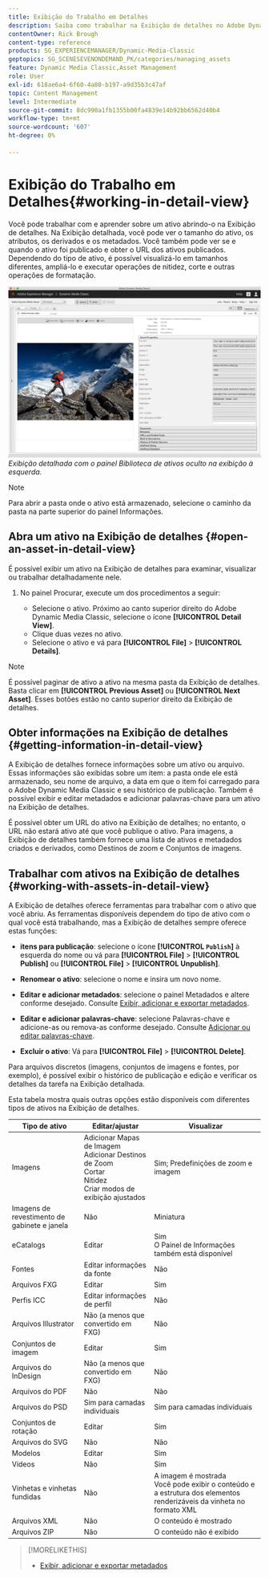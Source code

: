```yaml
---
title: Exibição do Trabalho em Detalhes
description: Saiba como trabalhar na Exibição de detalhes no Adobe Dynamic Media Classic.
contentOwner: Rick Brough
content-type: reference
products: SG_EXPERIENCEMANAGER/Dynamic-Media-Classic
geptopics: SG_SCENESEVENONDEMAND_PK/categories/managing_assets
feature: Dynamic Media Classic,Asset Management
role: User
exl-id: 618ae6a4-6f60-4a80-b197-a9d35b3c47af
topic: Content Management
level: Intermediate
source-git-commit: 8dc990a1fb1355b00fa4839e14b92bb6562d40b4
workflow-type: tm+mt
source-wordcount: '607'
ht-degree: 0%

---
```


# Exibição do Trabalho em Detalhes{#working-in-detail-view}

Você pode trabalhar com e aprender sobre um ativo abrindo-o na Exibição de detalhes. Na Exibição detalhada, você pode ver o tamanho do ativo, os atributos, os derivados e os metadados. Você também pode ver se e quando o ativo foi publicado e obter o URL dos ativos publicados. Dependendo do tipo de ativo, é possível visualizá-lo em tamanhos diferentes, ampliá-lo e executar operações de nitidez, corte e outras operações de formatação.

<!-- 

Comment Type: remark
Last Modified By: Rick Brough (rbrough@adobe.com)
Last Modified Date: 2018-06-14T13:52:46.623-0400

<p>as_detail_view_popup.png found in Downloads on local in folder "scene7-images"</p>

 -->

![Exibição detalhada](/help/using/assets/image_0.img.png)
*Exibição detalhada com o painel Biblioteca de ativos oculto na exibição à esquerda.*

>[!NOTE]
>
>Para abrir a pasta onde o ativo está armazenado, selecione o caminho da pasta na parte superior do painel Informações.

## Abra um ativo na Exibição de detalhes {#open-an-asset-in-detail-view}

É possível exibir um ativo na Exibição de detalhes para examinar, visualizar ou trabalhar detalhadamente nele.

1. No painel Procurar, execute um dos procedimentos a seguir:

   * Selecione o ativo. Próximo ao canto superior direito do Adobe Dynamic Media Classic, selecione o ícone **[!UICONTROL Detail View]**.
   * Clique duas vezes no ativo.
   * Selecione o ativo e vá para **[!UICONTROL File]** > **[!UICONTROL Details]**.

>[!NOTE]
>
>É possível paginar de ativo a ativo na mesma pasta da Exibição de detalhes. Basta clicar em **[!UICONTROL Previous Asset]** ou **[!UICONTROL Next Asset]**. Esses botões estão no canto superior direito da Exibição de detalhes.

## Obter informações na Exibição de detalhes {#getting-information-in-detail-view}

A Exibição de detalhes fornece informações sobre um ativo ou arquivo. Essas informações são exibidas sobre um item: a pasta onde ele está armazenado, seu nome de arquivo, a data em que o item foi carregado para o Adobe Dynamic Media Classic e seu histórico de publicação. Também é possível exibir e editar metadados e adicionar palavras-chave para um ativo na Exibição de detalhes.

É possível obter um URL do ativo na Exibição de detalhes; no entanto, o URL não estará ativo até que você publique o ativo. Para imagens, a Exibição de detalhes também fornece uma lista de ativos e metadados criados e derivados, como Destinos de zoom e Conjuntos de imagens.

## Trabalhar com ativos na Exibição de detalhes {#working-with-assets-in-detail-view}

A Exibição de detalhes oferece ferramentas para trabalhar com o ativo que você abriu. As ferramentas disponíveis dependem do tipo de ativo com o qual você está trabalhando, mas a Exibição de detalhes sempre oferece estas funções:

* **itens para publicação**: selecione o ícone **[!UICONTROL `Publish`]** à esquerda do nome ou vá para **[!UICONTROL File]** > **[!UICONTROL Publish]** ou **[!UICONTROL File]** > **[!UICONTROL Unpublish]**.

* **Renomear o ativo**: selecione o nome e insira um novo nome.

* **Editar e adicionar metadados**: selecione o painel Metadados e altere conforme desejado. Consulte [Exibir, adicionar e exportar metadados](/help/using/viewing-adding-exporting-metadata.md).

* **Editar e adicionar palavras-chave**: selecione Palavras-chave e adicione-as ou remova-as conforme desejado. Consulte [Adicionar ou editar palavras-chave](/help/using/viewing-adding-exporting-metadata.md).

* **Excluir o ativo**: Vá para **[!UICONTROL File]** > **[!UICONTROL Delete]**.

Para arquivos discretos (imagens, conjuntos de imagens e fontes, por exemplo), é possível exibir o histórico de publicação e edição e verificar os detalhes da tarefa na Exibição detalhada.

Esta tabela mostra quais outras opções estão disponíveis com diferentes tipos de ativos na Exibição de detalhes.

| Tipo de ativo | Editar/ajustar | Visualizar |
| --- | --- | --- |
| Imagens | Adicionar Mapas de Imagem<br>Adicionar Destinos de Zoom<br>Cortar<br>Nitidez<br>Criar modos de exibição ajustados | Sim; Predefinições de zoom e imagem |
| Imagens de revestimento de gabinete e janela | Não | Miniatura |
| eCatalogs | Editar | Sim<br>O Painel de Informações também está disponível |
| Fontes | Editar informações da fonte | Não |
| Arquivos FXG | Editar | Sim |
| Perfis ICC | Editar informações de perfil | Não |
| Arquivos Illustrator | Não (a menos que convertido em FXG) | Não |
| Conjuntos de imagem | Editar | Sim |
| Arquivos do InDesign | Não (a menos que convertido em FXG) | Não |
| Arquivos do PDF | Não | Não |
| Arquivos do PSD | Sim para camadas individuais | Sim para camadas individuais |
| Conjuntos de rotação | Editar | Sim |
| Arquivos do SVG | Não | Não |
| Modelos | Editar | Sim |
| Vídeos | Não | Sim |
| Vinhetas e vinhetas fundidas | Não | A imagem é mostrada<br>Você pode exibir o conteúdo e a estrutura dos elementos renderizáveis da vinheta no formato XML |
| Arquivos XML | Não | O conteúdo é mostrado |
| Arquivos ZIP | Não | O conteúdo não é exibido |

>[!MORELIKETHIS]
>
>* [Exibir, adicionar e exportar metadados](viewing-adding-exporting-metadata.md#viewing_adding_and_exporting_metadata)
